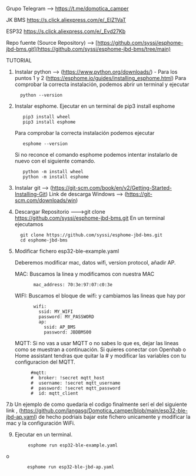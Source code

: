 Grupo Telegram --> https://t.me/domotica_camper


JK BMS https://s.click.aliexpress.com/e/_EIZ1VaT

ESP32 https://s.click.aliexpress.com/e/_Evd27Kb

Repo fuente (Source Repository) --> [https://github.com/syssi/esphome-jbd-bms.git](https://github.com/syssi/esphome-jbd-bms/tree/main)



TUTORIAL
1. Instalar python --> (https://www.python.org/downloads/) - Para los puntos 1 y 2 (https://esphome.io/guides/installing_esphome.html)
    Para comprobar la correcta instalación, podemos abrir un terminal y ejecutar

         python --version
   
3. Instalar esphome. Ejecutar en un terminal de pip3 install esphome

          
          pip3 install wheel
          pip3 install esphome
   Para comprobar la correcta instalación podemos ejecutar

          esphome --version

   Si no reconce el comando esphome podemos intentar instalarlo de nuevo con el siguiente comando.

          python -m install wheel
          python -m install esphome

 
5. Instalar git  --> (https://git-scm.com/book/en/v2/Getting-Started-Installing-Git)
     Link de descarga Windows --> (https://git-scm.com/downloads/win)  
6. Descargar Repositorio  --->git clone https://github.com/syssi/esphome-jbd-bms.git
     En un terminal ejecutamos
   
         git clone https://github.com/syssi/esphome-jbd-bms.git
         cd esphome-jbd-bms
   
7. Modificar fichero  esp32-ble-example.yaml

   Deberemos modificar  mac, datos wifi, version protocol, añadir AP.
   
   MAC: Buscamos la linea y modificamos con nuestra MAC
   
          
              mac_address: 70:3e:97:07:c0:3e
          
   
   WIFI: Buscamos el bloque de wifi: y cambiamos las lineas que hay por
   
          
              wifi:
                ssid: MY_WIFI
                password: MY_PASSWORD
                ap:
                  ssid: AP_BMS
                  password: JBDBMS00
          
   
   MQTT: Si no vas a usar MQTT o no sabes lo que es, dejar las lineas como se muestran a continuación. Si quieres conectar con Openhab o Home assistant tendras que quitar la # y modificar las variables con tu configuracion del MQTT.
   
         
             #mqtt:
             #  broker: !secret mqtt_host
             #  username: !secret mqtt_username
             #  password: !secret mqtt_password
             #  id: mqtt_client
       

7.b   Un ejemplo de como quedaria el codigo finalmente serí el del siguiente link , (https://github.com/langasg/Domotica_camper/blob/main/esp32-ble-jbd-ap.yaml) de hecho podriais bajar este fichero unicamente y modificar la mac y la configuración WiFi.
   
9. Ejecutar en un terminal.

            esphome run esp32-ble-example.yaml
  o
  
            esphome run esp32-ble-jbd-ap.yaml

